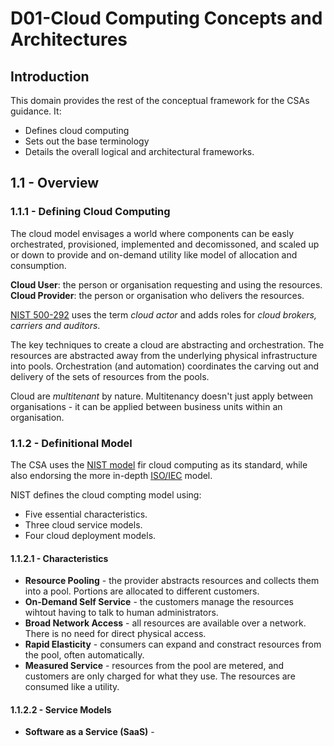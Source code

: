 # D01-Cloud Computing Concepts and Architectures

## Introduction

This domain provides the rest of the conceptual framework for the CSAs guidance. It: 

* Defines cloud computing
* Sets out the base terminology
* Details the overall logical and architectural frameworks.

## 1.1 - Overview

### 1.1.1 - Defining Cloud Computing

The cloud model envisages a world where components can be easly orchestrated, provisioned, implemented and decomissoned, and scaled up or down to provide and on-demand utility like model of allocation and consumption.

**Cloud User**: the person or organisation requesting and using the resources.
**Cloud Provider**: the person or organisation who delivers the resources.

[NIST 500-292](https://www.nist.gov/publications/nist-cloud-computing-reference-architecture) uses the term *cloud actor* and adds roles for *cloud brokers, carriers and auditors*.

The key techniques to create a cloud are abstracting and orchestration. The resources are abstracted away from the underlying physical infrastructure into pools. Orchestration (and automation) coordinates the carving out and delivery of the sets of resources from the pools.

Cloud are *multitenant* by nature. Multitenancy doesn't just apply between organisations - it can be applied between business units within an organisation.


### 1.1.2 - Definitional Model

The CSA uses the [NIST model](http://nvlpubs.nist.gov/nistpubs/Legacy/SP/nistspecialpublication800-145.pdf) fir cloud computing as its standard, while also endorsing the more in-depth [ISO/IEC](http://www.iso.org/iso/catalogue_detail?csnumber=60544) model.

NIST defines the cloud compting model using:

* Five essential characteristics.
* Three cloud service models.
* Four cloud deployment models.

#### 1.1.2.1 - Characteristics

* **Resource Pooling** - the provider abstracts resources and collects them into a pool. Portions are allocated to different customers.
* **On-Demand Self Service** - the customers manage the resources wihtout having to talk to human administrators.
* **Broad Network Access** - all resources are available over a network. There is no need for direct physical access.
* **Rapid Elasticity** - consumers can expand and constract resources from the pool, often automatically.
* **Measured Service** - resources from the pool are metered, and customers are only charged for what they use. The resources are consumed like a utility.

#### 1.1.2.2 - Service Models

* **Software as a Service (SaaS)** - 
